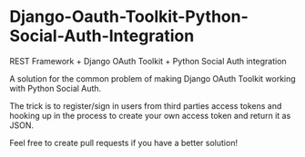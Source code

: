 # Django-Oauth-Toolkit-Python-Social-Auth-Integration
REST Framework + Django OAuth Toolkit + Python Social Auth integration

A solution for the common problem of making Django OAuth Toolkit working with Python Social Auth.

The trick is to register/sign in users from third parties access tokens and hooking up in the process to create your own access token and return it as JSON.

Feel free to create pull requests if you have a better solution!
